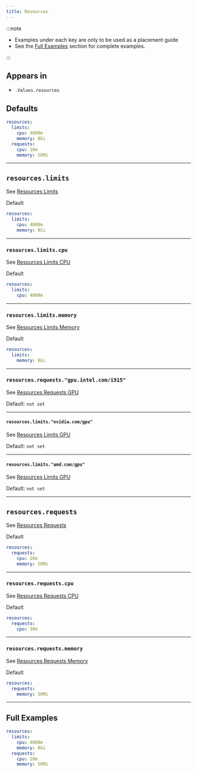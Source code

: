 ```yaml
---
title: Resources
---
```


:::note

- Examples under each key are only to be used as a placement guide
- See the [Full Examples](/common/resources#full-examples) section for complete examples.

:::

## Appears in

- `.Values.resources`

## Defaults

```yaml
resources:
  limits:
    cpu: 4000m
    memory: 8Gi
  requests:
    cpu: 10m
    memory: 50Mi
```

---

## `resources.limits`

See [Resources Limits](/common/container/resources#resourceslimits)

Default

```yaml
resources:
  limits:
    cpu: 4000m
    memory: 8Gi
```

---

### `resources.limits.cpu`

See [Resources Limits CPU](/common/container/resources#resourceslimitscpu)

Default

```yaml
resources:
  limits:
    cpu: 4000m
```

---

### `resources.limits.memory`

See [Resources Limits Memory](/common/container/resources#resourceslimitsmemory)

Default

```yaml
resources:
  limits:
    memory: 8Gi
```

---

### `resources.requests."gpu.intel.com/i915"`

See [Resources Requests GPU](/common/container/resources#resourceslimitsgpuintelcomi915)

Default: `not set`

---

#### `resources.limits."nvidia.com/gpu"`

See [Resources Limits GPU](/common/container/resources#resourceslimitsnvidiacomgpu)

Default: `not set`

---

#### `resources.limits."amd.com/gpu"`

See [Resources Limits GPU](/common/container/resources#resourceslimitsamdcomgpu)

Default: `not set`

---

## `resources.requests`

See [Resources Requests](/common/container/resources#resourcesrequests)

Default

```yaml
resources:
  requests:
    cpu: 10m
    memory: 50Mi
```

---

### `resources.requests.cpu`

See [Resources Requests CPU](/common/container/resources#resourcesrequestscpu)

Default

```yaml
resources:
  requests:
    cpu: 10m
```

---

### `resources.requests.memory`

See [Resources Requests Memory](/common/container/resources#resourcesrequestsmemory)

Default

```yaml
resources:
  requests:
    memory: 50Mi
```

---

## Full Examples

```yaml
resources:
  limits:
    cpu: 4000m
    memory: 8Gi
  requests:
    cpu: 10m
    memory: 50Mi
```
